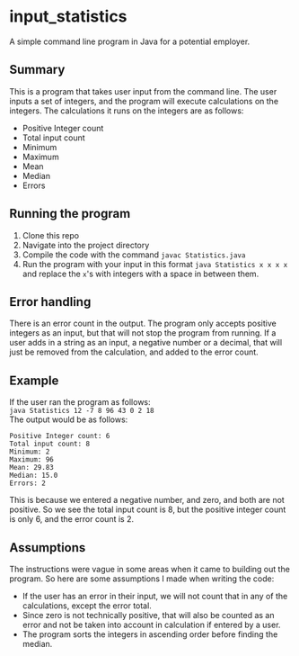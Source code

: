 # input_statistics
A simple command line program in Java for a potential employer.

## Summary
This is a program that takes user input from the command line. The user inputs a set of integers, and the program will execute calculations on the integers. The calculations it runs on the integers are as follows:

- Positive Integer count
- Total input count
- Minimum
- Maximum
- Mean
- Median
- Errors

## Running the program
1. Clone this repo
1. Navigate into the project directory
1. Compile the code with the command `javac Statistics.java`
1. Run the program with your input in this format `java Statistics x x x x` and replace the `x`'s with integers with a space in between them.

## Error handling
There is an error count in the output. The program only accepts positive integers as an input, but that will not stop the program from running. If a user adds in a string as an input, a negative number or a decimal, that will just be removed from the calculation, and added to the error count.

## Example
If the user ran the program as follows:<br>
`java Statistics 12 -7 8 96 43 0 2 18`<br>
The output would be as follows:<br>
```
Positive Integer count: 6
Total input count: 8
Minimum: 2
Maximum: 96
Mean: 29.83
Median: 15.0
Errors: 2
```
This is because we entered a negative number, and zero, and both are not positive. So we see the total input count is 8, but the positive integer count is only 6, and the error count is 2.

## Assumptions
The instructions were vague in some areas when it came to building out the program. So here are some assumptions I made when writing the code:
- If the user has an error in their input, we will not count that in any of the calculations, except the error total.
- Since zero is not technically positive, that will also be counted as an error and not be taken into account in calculation if entered by a user.
- The program sorts the integers in ascending order before finding the median.